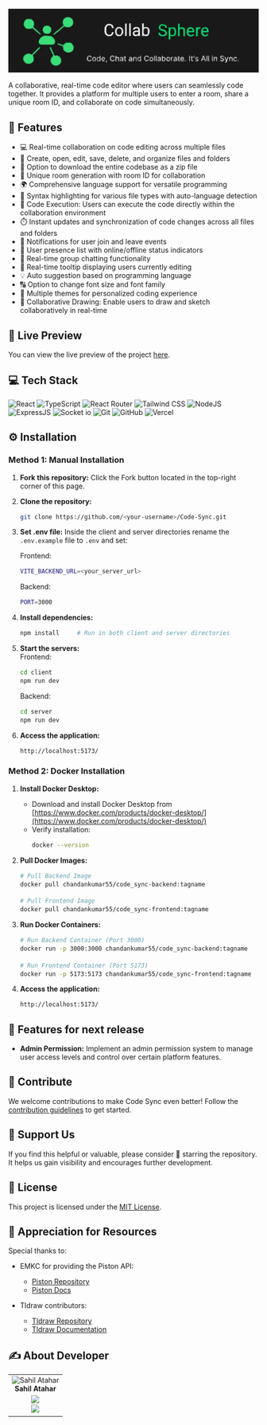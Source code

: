 ![logo](https://github.com/Haritharun/Collab-Sphere/blob/main/client/src/assets/logo.svg)

A collaborative, real-time code editor where users can seamlessly code together. It provides a platform for multiple users to enter a room, share a unique room ID, and collaborate on code simultaneously.

## 🔮 Features

- 💻 Real-time collaboration on code editing across multiple files
- 📁 Create, open, edit, save, delete, and organize files and folders
- 💾 Option to download the entire codebase as a zip file
- 🚀 Unique room generation with room ID for collaboration
- 🌍 Comprehensive language support for versatile programming
- 🌈 Syntax highlighting for various file types with auto-language detection
- 🚀 Code Execution: Users can execute the code directly within the collaboration environment
- ⏱️ Instant updates and synchronization of code changes across all files and folders
- 📣 Notifications for user join and leave events
- 👥 User presence list with online/offline status indicators
- 💬 Real-time group chatting functionality
- 🎩 Real-time tooltip displaying users currently editing
- 💡 Auto suggestion based on programming language
- 🔠 Option to change font size and font family
- 🎨 Multiple themes for personalized coding experience
- 🎨 Collaborative Drawing: Enable users to draw and sketch collaboratively in real-time

## 🚀 Live Preview

You can view the live preview of the project [here](https://code-sync-live.vercel.app/).

## 💻 Tech Stack

![React](https://img.shields.io/badge/React-20232A?style=for-the-badge&logo=react&logoColor=61DAFB)
![TypeScript](https://img.shields.io/badge/TypeScript-007ACC?style=for-the-badge&logo=typescript&logoColor=white)
![React Router](https://img.shields.io/badge/React_Router-CA4245?style=for-the-badge&logo=react-router&logoColor=white)
![Tailwind CSS](https://img.shields.io/badge/Tailwind_CSS-38B2AC?style=for-the-badge&logo=tailwind-css&logoColor=white)
![NodeJS](https://img.shields.io/badge/Node.js-43853D?style=for-the-badge&logo=node.js&logoColor=white)
![ExpressJS](https://img.shields.io/badge/Express.js-404D59?style=for-the-badge)
![Socket io](https://img.shields.io/badge/Socket.io-ffffff?style=for-the-badge)
![Git](https://img.shields.io/badge/GIT-E44C30?style=for-the-badge&logo=git&logoColor=white)
![GitHub](https://img.shields.io/badge/GitHub-100000?style=for-the-badge&logo=github&logoColor=white)
![Vercel](https://img.shields.io/badge/Vercel-000000?style=for-the-badge&logo=vercel&logoColor=white)

## ⚙️ Installation

### Method 1: Manual Installation

1. **Fork this repository:** Click the Fork button located in the top-right corner of this page.
2. **Clone the repository:**
   ```bash
   git clone https://github.com/<your-username>/Code-Sync.git
   ```
3. **Set .env file:**
   Inside the client and server directories rename the `.env.example` file to `.env` and set:

   Frontend:

   ```bash
   VITE_BACKEND_URL=<your_server_url>
   ```

   Backend:

   ```bash
   PORT=3000
   ```

4. **Install dependencies:**
   ```bash
   npm install     # Run in both client and server directories
   ```
5. **Start the servers:**  
   Frontend:
   ```bash
   cd client
   npm run dev
   ```
   Backend:
   ```bash
   cd server
   npm run dev
   ```
6. **Access the application:**
   ```bash
   http://localhost:5173/
   ```

### Method 2: Docker Installation

1. **Install Docker Desktop:**

   - Download and install Docker Desktop from [https://www.docker.com/products/docker-desktop/](https://www.docker.com/products/docker-desktop/)
   - Verify installation:
     ```bash
     docker --version
     ```

2. **Pull Docker Images:**

   ```bash
   # Pull Backend Image
   docker pull chandankumar55/code_sync-backend:tagname

   # Pull Frontend Image
   docker pull chandankumar55/code_sync-frontend:tagname
   ```

3. **Run Docker Containers:**

   ```bash
   # Run Backend Container (Port 3000)
   docker run -p 3000:3000 chandankumar55/code_sync-backend:tagname

   # Run Frontend Container (Port 5173)
   docker run -p 5173:5173 chandankumar55/code_sync-frontend:tagname
   ```

4. **Access the application:**
   ```bash
   http://localhost:5173/
   ```

## 🔮 Features for next release

- **Admin Permission:** Implement an admin permission system to manage user access levels and control over certain platform features.

## 🤝 Contribute

We welcome contributions to make Code Sync even better! Follow the [contribution guidelines](CONTRIBUTING.md) to get started.

## 🌟 Support Us

If you find this helpful or valuable, please consider 🌟 starring the repository. It helps us gain visibility and encourages further development.

## 🧾 License

This project is licensed under the [MIT License](LICENSE).

## 🌟 Appreciation for Resources

Special thanks to:

- EMKC for providing the Piston API:

  - [Piston Repository](https://github.com/engineer-man/piston)
  - [Piston Docs](https://piston.readthedocs.io/en/latest/api-v2/)

- Tldraw contributors:
  - [Tldraw Repository](https://github.com/tldraw/tldraw)
  - [Tldraw Documentation](https://tldraw.dev/)

## ✍️ About Developer

<table>
  <tbody>
    <tr>
      <td align="center" valign="top">
        <img src="https://github.com/sahilatahar.png" width="120px;" alt="Sahil Atahar"/>
        <br />
        <b>Sahil Atahar</b>
      </td>
    </tr>
    <tr>
        <td align="center">
            <a href="https://github.com/sahilatahar">
            <img src="https://img.shields.io/badge/GitHub-100000.svg?style=for-the-badge&logo=github&logoColor=white"/>
            </a>
            <br/>
            <a href="https://linkedin.com/in/sahilatahar">
            <img src="https://img.shields.io/badge/linkedin-%230077B5.svg?style=for-the-badge&logo=linkedin&logoColor=white"/>
            </a>
        </td>
    </tr>
  </tbody>
</table>
